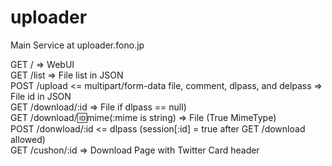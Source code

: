 # uploader
Main Service at uploader.fono.jp

GET / => WebUI  
GET /list => File list in JSON  
POST /upload <= multipart/form-data file, comment, dlpass, and delpass => File id in JSON  
GET /download/:id => File if dlpass == null)  
GET /download/:id:mime(:mime is string) => File (True MimeType)  
POST /donwload/:id <= dlpass (session[:id] = true after GET /download allowed)  
GET /cushon/:id => Download Page with Twitter Card header  
